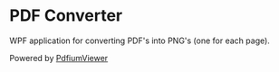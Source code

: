 # PDF Converter

WPF application for converting PDF's into PNG's (one for each page).

Powered by [PdfiumViewer](https://github.com/pvginkel/PdfiumViewer)
